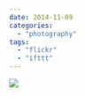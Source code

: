 ```yaml
---
date: 2014-11-09
categories: 
  - "photography"
tags: 
  - "flickr"
  - "ifttt"
---
```


![](https://farm8.staticflickr.com/7553/15124512753_cbeeedf5f0_b.jpg)

